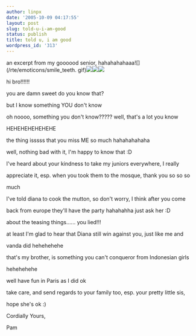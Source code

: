 ```yaml
---
author: linpx
date: '2005-10-09 04:17:55'
layout: post
slug: told-u-i-am-good
status: publish
title: told u, i am good
wordpress_id: '313'
---
```


an excerpt from my goooood senior, hahahahahaaa![](/rte/emoticons/smile_teeth.
gif)![](/rte/emoticons/smile_teeth.gif)![](/rte/emoticons/smile_teeth.gif)![](
/rte/emoticons/smile_teeth.gif)

hi bro!!!!!!

  
you are damn sweet do you know that?

  
but I know something YOU don't know

  
oh noooo, something you don't know????? well, that's a lot you know

  
HEHEHEHEHEHEHE

  
the thing isssss that you miss ME so much hahahahahaha

  
well, nothing bad with it, I'm happy to know that :D

  
  
  
I've heard about your kindness to take my juniors everywhere, I really

  
appreciate it, esp. when you took them to the mosque, thank you so so so

  
much

  
I've told diana to cook the mutton, so don't worry, I think after you come

  
back from europe they'll have the party hahahahha just ask her :D

  
  
  
about the teasing things...... you lied!!!

  
at least I'm glad to hear that Diana still win against you, just like me and

  
vanda did hehehehehe

  
that's my brother, is something you can't conqueror from Indonesian girls

  
hehehehehe

  
  
  
well have fun in Paris as I did ok

  
take care, and send regards to your family too, esp. your pretty little sis,

  
hope she's ok :)

  
  
  
  
  
  
  
Cordially Yours,

  
Pam


